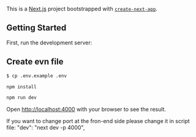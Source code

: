 This is a [Next.js](https://nextjs.org) project bootstrapped with [`create-next-app`](https://nextjs.org/docs/app/api-reference/cli/create-next-app).

## Getting Started

First, run the development server:

## Create evn file
```bash
$ cp .env.example .env
```

```bash
npm install
```

```bash
npm run dev
```

Open [http://localhost:4000](http://localhost:4000) with your browser to see the result.

If you want to change port at the fron-end side please change it in script file: "dev": "next dev -p 4000",

